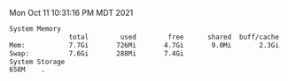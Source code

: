 Mon Oct 11 10:31:16 PM MDT 2021
```bash
System Memory
               total        used        free      shared  buff/cache   available
Mem:           7.7Gi       726Mi       4.7Gi       9.0Mi       2.3Gi       6.6Gi
Swap:          7.6Gi       288Mi       7.4Gi
System Storage
658M	.
```
```bash
